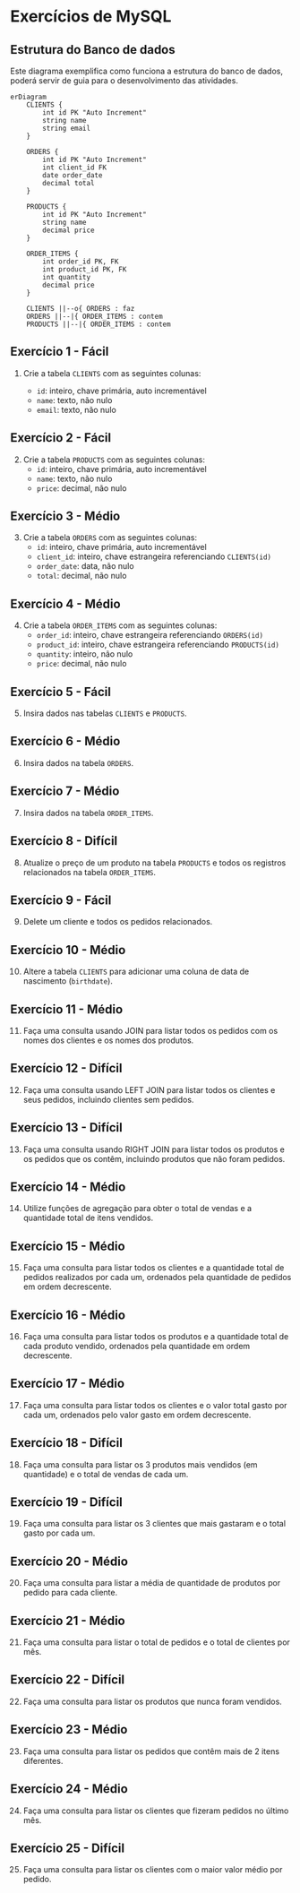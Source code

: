 # Exercícios de MySQL

## Estrutura do Banco de dados

Este diagrama exemplifica como funciona a estrutura do banco de dados, poderá servir de guia para o desenvolvimento das atividades.

```mermaid
erDiagram
    CLIENTS {
        int id PK "Auto Increment"
        string name
        string email
    }

    ORDERS {
        int id PK "Auto Increment"
        int client_id FK
        date order_date
        decimal total
    }

    PRODUCTS {
        int id PK "Auto Increment"
        string name
        decimal price
    }

    ORDER_ITEMS {
        int order_id PK, FK
        int product_id PK, FK
        int quantity
        decimal price
    }

    CLIENTS ||--o{ ORDERS : faz
    ORDERS ||--|{ ORDER_ITEMS : contem
    PRODUCTS ||--|{ ORDER_ITEMS : contem
```

## Exercício 1 - Fácil

1. Crie a tabela `CLIENTS` com as seguintes colunas:

    - `id`: inteiro, chave primária, auto incrementável
    - `name`: texto, não nulo
    - `email`: texto, não nulo

## Exercício 2 - Fácil

2. Crie a tabela `PRODUCTS` com as seguintes colunas:
    - `id`: inteiro, chave primária, auto incrementável
    - `name`: texto, não nulo
    - `price`: decimal, não nulo

## Exercício 3 - Médio

3. Crie a tabela `ORDERS` com as seguintes colunas:
    - `id`: inteiro, chave primária, auto incrementável
    - `client_id`: inteiro, chave estrangeira referenciando `CLIENTS(id)`
    - `order_date`: data, não nulo
    - `total`: decimal, não nulo

## Exercício 4 - Médio

4. Crie a tabela `ORDER_ITEMS` com as seguintes colunas:
    - `order_id`: inteiro, chave estrangeira referenciando `ORDERS(id)`
    - `product_id`: inteiro, chave estrangeira referenciando `PRODUCTS(id)`
    - `quantity`: inteiro, não nulo
    - `price`: decimal, não nulo

## Exercício 5 - Fácil

5. Insira dados nas tabelas `CLIENTS` e `PRODUCTS`.

## Exercício 6 - Médio

6. Insira dados na tabela `ORDERS`.

## Exercício 7 - Médio

7. Insira dados na tabela `ORDER_ITEMS`.

## Exercício 8 - Difícil

8. Atualize o preço de um produto na tabela `PRODUCTS` e todos os registros relacionados na tabela `ORDER_ITEMS`.

## Exercício 9 - Fácil

9. Delete um cliente e todos os pedidos relacionados.

## Exercício 10 - Médio

10. Altere a tabela `CLIENTS` para adicionar uma coluna de data de nascimento (`birthdate`).

## Exercício 11 - Médio

11. Faça uma consulta usando JOIN para listar todos os pedidos com os nomes dos clientes e os nomes dos produtos.

## Exercício 12 - Difícil

12. Faça uma consulta usando LEFT JOIN para listar todos os clientes e seus pedidos, incluindo clientes sem pedidos.

## Exercício 13 - Difícil

13. Faça uma consulta usando RIGHT JOIN para listar todos os produtos e os pedidos que os contêm, incluindo produtos que não foram pedidos.

## Exercício 14 - Médio

14. Utilize funções de agregação para obter o total de vendas e a quantidade total de itens vendidos.

## Exercício 15 - Médio

15. Faça uma consulta para listar todos os clientes e a quantidade total de pedidos realizados por cada um, ordenados pela quantidade de pedidos em ordem decrescente.

## Exercício 16 - Médio

16. Faça uma consulta para listar todos os produtos e a quantidade total de cada produto vendido, ordenados pela quantidade em ordem decrescente.

## Exercício 17 - Médio

17. Faça uma consulta para listar todos os clientes e o valor total gasto por cada um, ordenados pelo valor gasto em ordem decrescente.

## Exercício 18 - Difícil

18. Faça uma consulta para listar os 3 produtos mais vendidos (em quantidade) e o total de vendas de cada um.

## Exercício 19 - Difícil

19. Faça uma consulta para listar os 3 clientes que mais gastaram e o total gasto por cada um.

## Exercício 20 - Médio

20. Faça uma consulta para listar a média de quantidade de produtos por pedido para cada cliente.

## Exercício 21 - Médio

21. Faça uma consulta para listar o total de pedidos e o total de clientes por mês.

## Exercício 22 - Difícil

22. Faça uma consulta para listar os produtos que nunca foram vendidos.

## Exercício 23 - Médio

23. Faça uma consulta para listar os pedidos que contêm mais de 2 itens diferentes.

## Exercício 24 - Médio

24. Faça uma consulta para listar os clientes que fizeram pedidos no último mês.

## Exercício 25 - Difícil

25. Faça uma consulta para listar os clientes com o maior valor médio por pedido.
